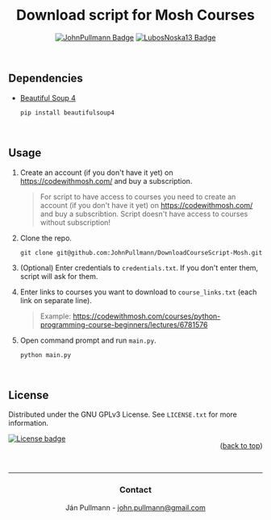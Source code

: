 
<a name="readme-top"></a>

<br>

<div align = center>

# Download script for Mosh Courses

[![JohnPullmann Badge]][JohnPullmann-url]
[![LubosNoska13 Badge]][LubosNoska13-url]
</div>

<br>


<!-- DEPENDENCIES -->
## Dependencies

* [Beautiful Soup 4](https://beautiful-soup-4.readthedocs.io/en/latest/)

    ```
    pip install beautifulsoup4
    ```
<br>


<!-- USAGE -->
## Usage

1. Create an account (if you don't have it yet) on https://codewithmosh.com/ and buy a subscription.
    > For script to have access to courses you need to create an account (if you don't have it yet) on https://codewithmosh.com/ and buy a subscribtion. Script doesn't have access to courses without subscription!

2. Clone the repo.
    ```
    git clone git@github.com:JohnPullmann/DownloadCourseScript-Mosh.git
    ``` 
3. (Optional) Enter credentials to `credentials.txt`. If you don't enter them, script will ask for them. 

4. Enter links to courses you want to download to `course_links.txt` (each link on separate line). 
    > Example: https://codewithmosh.com/courses/python-programming-course-beginners/lectures/6781576

5. Open command prompt and run `main.py`.
    ```
    python main.py 
    ```
<br>


<!-- LICENSE -->
## License

Distributed under the GNU GPLv3 License. See `LICENSE.txt` for more information.

<div style="display: flex;">
<a href="https://github.com/JohnPullmann/DownloadCourseScript-Mosh/LICENSE.txt"><img  style="display: inline;" alt="License badge" src="https://img.shields.io/badge/License-GPLv3-336887.svg?style=for-the-badge&labelColor=458cb5&logoColor=white&logo=GNU"></a>
<p style="margin-left: auto;">(<a href="#readme-top">back to top</a>)</p>
</div>

<br>


---
<div align = center>

<!-- CONTACT -->
### **Contact**


Ján Pullmann - john.pullmann@gmail.com
</div>


[Badge License]: https://img.shields.io/badge/License-GPLv3-336887.svg?style=for-the-badge&labelColor=458cb5&logoColor=white&logo=GNU
[License]: https://github.com/JohnPullmann/DownloadCourseScript-Mosh/LICENSE.txt

[JohnPullmann Badge]: https://img.shields.io/badge/JohnPullmann-c20000?style=for-the-badge
[JohnPullmann-url]: https://github.com/JohnPullmann

[LubosNoska13 Badge]: https://img.shields.io/badge/LubosNoska13-blue?style=for-the-badge
[LubosNoska13-url]: https://github.com/LubosNoska13